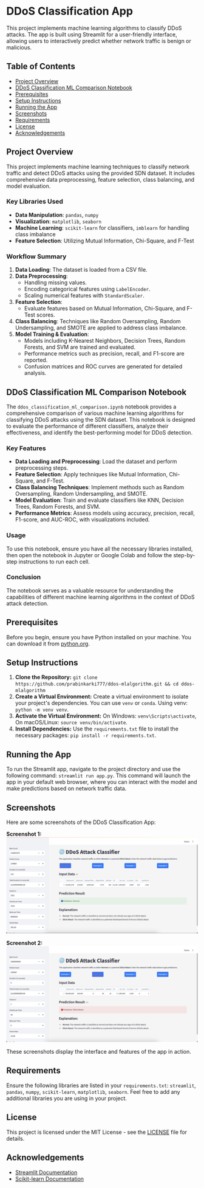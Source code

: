 # DDoS Classification App

This project implements machine learning algorithms to classify DDoS attacks. The app is built using Streamlit for a user-friendly interface, allowing users to interactively predict whether network traffic is benign or malicious.

## Table of Contents
- [Project Overview](#project-overview)
- [DDoS Classification ML Comparison Notebook](#ddos-classification-ml-comparison-notebook)
- [Prerequisites](#prerequisites)
- [Setup Instructions](#setup-instructions)
- [Running the App](#running-the-app)
- [Screenshots](#screenshots)
- [Requirements](#requirements)
- [License](#license)
- [Acknowledgements](#acknowledgements)

## Project Overview

This project implements machine learning techniques to classify network traffic and detect DDoS attacks using the provided SDN dataset. It includes comprehensive data preprocessing, feature selection, class balancing, and model evaluation.

### Key Libraries Used
- **Data Manipulation**: `pandas`, `numpy`
- **Visualization**: `matplotlib`, `seaborn`
- **Machine Learning**: `scikit-learn` for classifiers, `imblearn` for handling class imbalance
- **Feature Selection**: Utilizing Mutual Information, Chi-Square, and F-Test

### Workflow Summary
1. **Data Loading**: The dataset is loaded from a CSV file.
2. **Data Preprocessing**:
   - Handling missing values.
   - Encoding categorical features using `LabelEncoder`.
   - Scaling numerical features with `StandardScaler`.
3. **Feature Selection**:
   - Evaluate features based on Mutual Information, Chi-Square, and F-Test scores.
4. **Class Balancing**: Techniques like Random Oversampling, Random Undersampling, and SMOTE are applied to address class imbalance.
5. **Model Training & Evaluation**:
   - Models including K-Nearest Neighbors, Decision Trees, Random Forests, and SVM are trained and evaluated.
   - Performance metrics such as precision, recall, and F1-score are reported.
   - Confusion matrices and ROC curves are generated for detailed analysis.

## DDoS Classification ML Comparison Notebook

The `ddos_classification_ml_comparison.ipynb` notebook provides a comprehensive comparison of various machine learning algorithms for classifying DDoS attacks using the SDN dataset. This notebook is designed to evaluate the performance of different classifiers, analyze their effectiveness, and identify the best-performing model for DDoS detection.

### Key Features
- **Data Loading and Preprocessing**: Load the dataset and perform preprocessing steps.
- **Feature Selection**: Apply techniques like Mutual Information, Chi-Square, and F-Test.
- **Class Balancing Techniques**: Implement methods such as Random Oversampling, Random Undersampling, and SMOTE.
- **Model Evaluation**: Train and evaluate classifiers like KNN, Decision Trees, Random Forests, and SVM.
- **Performance Metrics**: Assess models using accuracy, precision, recall, F1-score, and AUC-ROC, with visualizations included.

### Usage
To use this notebook, ensure you have all the necessary libraries installed, then open the notebook in Jupyter or Google Colab and follow the step-by-step instructions to run each cell.

### Conclusion
The notebook serves as a valuable resource for understanding the capabilities of different machine learning algorithms in the context of DDoS attack detection.


## Prerequisites

Before you begin, ensure you have Python installed on your machine. You can download it from [python.org](https://www.python.org/downloads/).

## Setup Instructions

1. **Clone the Repository:** `git clone https://github.com/prabinkarki777/ddos-mlalgorithm.git && cd ddos-mlalgorithm`
2. **Create a Virtual Environment:** Create a virtual environment to isolate your project's dependencies. You can use `venv` or `conda`. Using venv: `python -m venv venv`. 
3. **Activate the Virtual Environment:** On Windows: `venv\Scripts\activate`, On macOS/Linux: `source venv/bin/activate`.
4. **Install Dependencies:** Use the `requirements.txt` file to install the necessary packages: `pip install -r requirements.txt`.

## Running the App

To run the Streamlit app, navigate to the project directory and use the following command: `streamlit run app.py`. This command will launch the app in your default web browser, where you can interact with the model and make predictions based on network traffic data.

## Screenshots

Here are some screenshots of the DDoS Classification App:

**Screenshot 1:**  
![App Screenshot 1](Screenshot-1.jpg)

**Screenshot 2:**  
![App Screenshot 2](Screenshot-2.jpg)

These screenshots display the interface and features of the app in action.

## Requirements

Ensure the following libraries are listed in your `requirements.txt`: `streamlit`, `pandas`, `numpy`, `scikit-learn`, `matplotlib`, `seaborn`. Feel free to add any additional libraries you are using in your project.

## License

This project is licensed under the MIT License - see the [LICENSE](LICENSE) file for details.

## Acknowledgements

- [Streamlit Documentation](https://docs.streamlit.io/)
- [Scikit-learn Documentation](https://scikit-learn.org/stable/)
